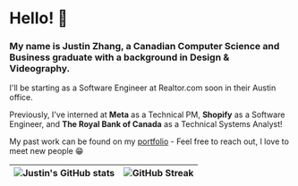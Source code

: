 # Hello! 👋

### My name is Justin Zhang, a Canadian Computer Science and Business graduate with a background in Design & Videography. 
I'll be starting as a Software Engineer at Realtor.com soon in their Austin office.

Previously, I've interned at **Meta** as a Technical PM, **Shopify** as a Software Engineer, and **The Royal Bank of Canada** as a Technical Systems Analyst!

My past work can be found on my [portfolio](https://justinzhang.ca/) - Feel free to reach out, I love to meet new people 😁


![Justin's GitHub stats](https://github-readme-stats.vercel.app/api?username=justinnzhang&count_private=true&theme=onedark)      |  ![GitHub Streak](https://github-readme-streak-stats.herokuapp.com/?user=justinnzhang&theme=dark)
:-------------------------:|:-------------------------:
